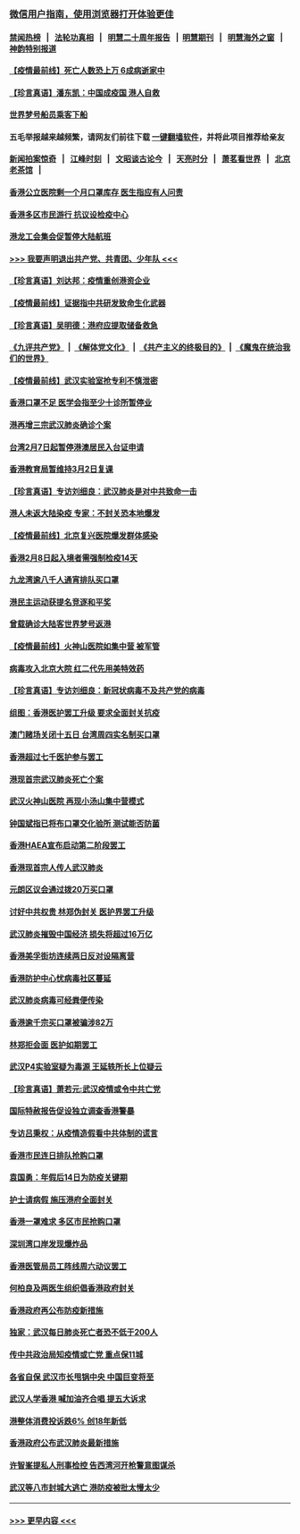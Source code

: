 ### [微信用户指南，使用浏览器打开体验更佳](https://github.com/gfw-breaker/banned-news1/blob/master/indexes/wechat-guide.md?t=0)
#### [禁闻热榜](热点新闻.md?t=0)  &nbsp;&nbsp;|&nbsp;&nbsp; [法轮功真相](https://github.com/gfw-breaker/truth/blob/master/README.md?t=0) &nbsp;&nbsp;|&nbsp;&nbsp; [明慧二十周年报告](https://github.com/gfw-breaker/mh-reports/blob/master/README.md?t=0) &nbsp;&nbsp;|&nbsp;&nbsp;[明慧期刊](https://github.com/gfw-breaker/mh-qikan) &nbsp;&nbsp;|&nbsp;&nbsp; [明慧海外之窗](https://github.com/gfw-breaker/mh-news/blob/master/README.md?t=0) &nbsp;&nbsp;|&nbsp;&nbsp; [神韵特别报道](https://github.com/gfw-breaker/mh-news/blob/master/shenyun.md?t=0)
#### [【疫情最前线】死亡人数恐上万 6成病逝家中](../pages/nsc415/n11856687.md?t=02102344) 
#### [【珍言真语】潘东凯：中国成疫国 港人自救](../pages/nsc415/n11856962.md?t=02102344) 
#### [世界梦号船员乘客下船](../pages/nsc415/n11856883.md?t=02102344) 
#### 五毛举报越来越频繁，请网友们前往下载 [一键翻墙软件](https://github.com/gfw-breaker/ssr-accounts)，并将此项目推荐给亲友
#### [新闻拍案惊奇](https://github.com/gfw-breaker/banned-news1/blob/master/pages/link4.md) &nbsp;&nbsp;|&nbsp;&nbsp; [江峰时刻](https://github.com/gfw-breaker/banned-news1/blob/master/pages/link4.md) &nbsp;&nbsp;|&nbsp;&nbsp; [文昭谈古论今](https://github.com/gfw-breaker/banned-news1/blob/master/pages/link4.md) &nbsp;&nbsp;|&nbsp;&nbsp; [天亮时分](https://github.com/gfw-breaker/banned-news1/blob/master/pages/link4.md) &nbsp;&nbsp;|&nbsp;&nbsp; [萧茗看世界](https://github.com/gfw-breaker/banned-news1/blob/master/pages/link4.md) &nbsp;&nbsp;|&nbsp;&nbsp; [北京老茶馆](https://github.com/gfw-breaker/banned-news1/blob/master/pages/link4.md) &nbsp;&nbsp;|&nbsp;&nbsp; 
#### [香港公立医院剩一个月口罩库存 医生指应有人问责](../pages/nsc415/n11856875.md?t=02102344) 
#### [香港多区市民游行 抗议设检疫中心](../pages/nsc415/n11856866.md?t=02102344) 
#### [港龙工会集会促暂停大陆航班](../pages/nsc415/n11856840.md?t=02102344) 
#### [>>> 我要声明退出共产党、共青团、少年队 <<<](https://github.com/begood0513/goodnews/blob/master/quit/letter.md) 
#### [【珍言真语】刘达邦：疫情重创港资企业](../pages/nsc415/n11854274.md?t=02102344) 
#### [【疫情最前线】证据指中共研发致命生化武器](../pages/nsc415/n11853087.md?t=02102344) 
#### [【珍言真语】吴明德：港府应提取储备救急](../pages/nsc415/n11852734.md?t=02102344) 
#### [《九评共产党》](https://github.com/begood0513/9ping.md/blob/master/README.md) &nbsp;|&nbsp; [《解体党文化》](../../../../jtdwh.md/blob/master/README.md)  &nbsp;|&nbsp; [《共产主义的终极目的》](../../../../gczydzjmd.md/blob/master/README.md) &nbsp;|&nbsp; [《魔鬼在统治我们的世界》](../../../../mgztzwmdsj.md/blob/master/README.md) 
#### [【疫情最前线】武汉实验室抢专利不慎泄密](../pages/nsc415/n11850310.md?t=02102344) 
#### [香港口罩不足 医学会指至少十诊所暂停业](../pages/nsc415/n11850301.md?t=02102344) 
#### [港再增三宗武汉肺炎确诊个案](../pages/nsc415/n11850328.md?t=02102344) 
#### [台湾2月7日起暂停港澳居民入台证申请](../pages/nsc415/n11850304.md?t=02102344) 
#### [香港教育局暂维持3月2日复课](../pages/nsc415/n11850260.md?t=02102344) 
#### [【珍言真语】专访刘细良：武汉肺炎是对中共致命一击](../pages/nsc415/n11849934.md?t=02102344) 
#### [港人未返大陆染疫 专家：不封关恐本地爆发](../pages/nsc415/n11848021.md?t=02102344) 
#### [【疫情最前线】北京复兴医院爆发群体感染](../pages/nsc415/n11847626.md?t=02102344) 
#### [香港2月8日起入境者需强制检疫14天](../pages/nsc415/n11847658.md?t=02102344) 
#### [九龙湾逾八千人通宵排队买口罩](../pages/nsc415/n11847647.md?t=02102344) 
#### [港民主运动获提名竞逐和平奖](../pages/nsc415/n11847633.md?t=02102344) 
#### [曾载确诊大陆客世界梦号返港](../pages/nsc415/n11847608.md?t=02102344) 
#### [【疫情最前线】火神山医院如集中营 被军管](../pages/nsc415/n11847524.md?t=02102344) 
#### [病毒攻入北京大院 红二代先用美特效药](../pages/nsc415/n11847427.md?t=02102344) 
#### [【珍言真语】专访刘细良：新冠状病毒不及共产党的病毒](../pages/nsc415/n11847164.md?t=02102344) 
#### [组图：香港医护罢工升级 要求全面封关抗疫](../pages/nsc415/n11844107.md?t=02102344) 
#### [澳门赌场关闭十五日 台湾周四实名制买口罩](../pages/nsc415/n11845083.md?t=02102344) 
#### [香港超过七千医护参与罢工](../pages/nsc415/n11845051.md?t=02102344) 
#### [港现首宗武汉肺炎死亡个案](../pages/nsc415/n11844998.md?t=02102344) 
#### [武汉火神山医院 再现小汤山集中营模式](../pages/nsc415/n11844763.md?t=02102344) 
#### [钟国斌指已将布口罩交化验所 测试能否防菌](../pages/nsc415/n11842783.md?t=02102344) 
#### [香港HAEA宣布启动第二阶段罢工](../pages/nsc415/n11842723.md?t=02102344) 
#### [香港现首宗人传人武汉肺炎](../pages/nsc415/n11842766.md?t=02102344) 
#### [元朗区议会通过拨20万买口罩](../pages/nsc415/n11842754.md?t=02102344) 
#### [讨好中共权贵 林郑伪封关 医护界罢工升级](../pages/nsc415/n11842359.md?t=02102344) 
#### [武汉肺炎摧毁中国经济 损失将超过16万亿](../pages/nsc415/n11839723.md?t=02102344) 
#### [香港美孚街坊连续两日反对设隔离营](../pages/nsc415/n11839962.md?t=02102344) 
#### [香港防护中心忧病毒社区蔓延](../pages/nsc415/n11839933.md?t=02102344) 
#### [武汉肺炎病毒可经粪便传染](../pages/nsc415/n11839939.md?t=02102344) 
#### [香港逾千宗买口罩被骗涉82万](../pages/nsc415/n11839914.md?t=02102344) 
#### [林郑拒会面 医护如期罢工](../pages/nsc415/n11839892.md?t=02102344) 
#### [武汉P4实验室疑为毒源 王延轶所长上位疑云](../pages/nsc415/n11835543.md?t=02102344) 
#### [【珍言真语】萧若元:武汉疫情或令中共亡党](../pages/nsc415/n11829394.md?t=02102344) 
#### [国际特赦报告促设独立调查香港警暴](../pages/nsc415/n11833845.md?t=02102344) 
#### [专访吕秉权：从疫情造假看中共体制的谎言](../pages/nsc415/n11833813.md?t=02102344) 
#### [香港市民连日排队抢购口罩](../pages/nsc415/n11833794.md?t=02102344) 
#### [袁国勇：年假后14日为防疫关键期](../pages/nsc415/n11831088.md?t=02102344) 
#### [护士请病假 施压港府全面封关](../pages/nsc415/n11831030.md?t=02102344) 
#### [香港一罩难求 多区市民抢购口罩](../pages/nsc415/n11831002.md?t=02102344) 
#### [深圳湾口岸发现爆炸品](../pages/nsc415/n11828802.md?t=02102344) 
#### [香港医管局员工阵线周六动议罢工](../pages/nsc415/n11828762.md?t=02102344) 
#### [何柏良及两医生组织倡香港政府封关](../pages/nsc415/n11828749.md?t=02102344) 
#### [香港政府再公布防疫新措施](../pages/nsc415/n11828716.md?t=02102344) 
#### [独家：武汉每日肺炎死亡者恐不低于200人](../pages/nsc415/n11828240.md?t=02102344) 
#### [传中共政治局知疫情或亡党 重点保11城](../pages/nsc415/n11828145.md?t=02102344) 
#### [各省自保 武汉市长甩锅中央 中国巨变将至](../pages/nsc415/n11828021.md?t=02102344) 
#### [武汉人学香港 喊加油齐合唱 提五大诉求](../pages/nsc415/n11827046.md?t=02102344) 
#### [港整体消费投诉跌6% 创18年新低](../pages/nsc415/n11817280.md?t=02102344) 
#### [香港政府公布武汉肺炎最新措施](../pages/nsc415/n11817152.md?t=02102344) 
#### [许智峯提私人刑事检控 告西湾河开枪警意图谋杀](../pages/nsc415/n11817132.md?t=02102344) 
#### [武汉等八市封城大逃亡 港防疫被批太慢太少](../pages/nsc415/n11817058.md?t=02102344) 

----
#### [ >>> 更早内容 <<< ](../indexes/nsc415-earlier.md)
